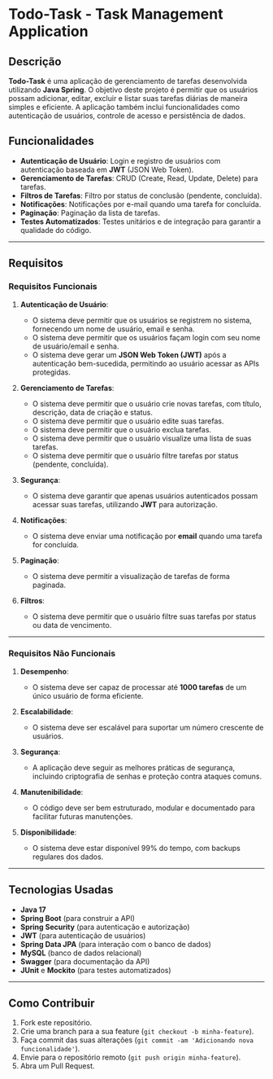 # Todo-Task - Task Management Application

## Descrição

**Todo-Task** é uma aplicação de gerenciamento de tarefas desenvolvida utilizando **Java Spring**. O objetivo deste projeto é permitir que os usuários possam adicionar, editar, excluir e listar suas tarefas diárias de maneira simples e eficiente. A aplicação também inclui funcionalidades como autenticação de usuários, controle de acesso e persistência de dados.

## Funcionalidades

- **Autenticação de Usuário**: Login e registro de usuários com autenticação baseada em **JWT** (JSON Web Token).
- **Gerenciamento de Tarefas**: CRUD (Create, Read, Update, Delete) para tarefas.
- **Filtros de Tarefas**: Filtro por status de conclusão (pendente, concluída).
- **Notificações**: Notificações por e-mail quando uma tarefa for concluída.
- **Paginação**: Paginação da lista de tarefas.
- **Testes Automatizados**: Testes unitários e de integração para garantir a qualidade do código.

---

## Requisitos

### Requisitos Funcionais

1. **Autenticação de Usuário**:
   - O sistema deve permitir que os usuários se registrem no sistema, fornecendo um nome de usuário, email e senha.
   - O sistema deve permitir que os usuários façam login com seu nome de usuário/email e senha.
   - O sistema deve gerar um **JSON Web Token (JWT)** após a autenticação bem-sucedida, permitindo ao usuário acessar as APIs protegidas.

2. **Gerenciamento de Tarefas**:
   - O sistema deve permitir que o usuário crie novas tarefas, com título, descrição, data de criação e status.
   - O sistema deve permitir que o usuário edite suas tarefas.
   - O sistema deve permitir que o usuário exclua tarefas.
   - O sistema deve permitir que o usuário visualize uma lista de suas tarefas.
   - O sistema deve permitir que o usuário filtre tarefas por status (pendente, concluída).

3. **Segurança**:
   - O sistema deve garantir que apenas usuários autenticados possam acessar suas tarefas, utilizando **JWT** para autorização.

4. **Notificações**:
   - O sistema deve enviar uma notificação por **email** quando uma tarefa for concluída.

5. **Paginação**:
   - O sistema deve permitir a visualização de tarefas de forma paginada.

6. **Filtros**:
   - O sistema deve permitir que o usuário filtre suas tarefas por status ou data de vencimento.

---

### Requisitos Não Funcionais

1. **Desempenho**:
   - O sistema deve ser capaz de processar até **1000 tarefas** de um único usuário de forma eficiente.

2. **Escalabilidade**:
   - O sistema deve ser escalável para suportar um número crescente de usuários.

3. **Segurança**:
   - A aplicação deve seguir as melhores práticas de segurança, incluindo criptografia de senhas e proteção contra ataques comuns.

4. **Manutenibilidade**:
   - O código deve ser bem estruturado, modular e documentado para facilitar futuras manutenções.

5. **Disponibilidade**:
   - O sistema deve estar disponível 99% do tempo, com backups regulares dos dados.

---

## Tecnologias Usadas

- **Java 17**
- **Spring Boot** (para construir a API)
- **Spring Security** (para autenticação e autorização)
- **JWT** (para autenticação de usuários)
- **Spring Data JPA** (para interação com o banco de dados)
- **MySQL** (banco de dados relacional)
- **Swagger** (para documentação da API)
- **JUnit** e **Mockito** (para testes automatizados)

---

## Como Contribuir

1. Fork este repositório.
2. Crie uma branch para a sua feature (`git checkout -b minha-feature`).
3. Faça commit das suas alterações (`git commit -am 'Adicionando nova funcionalidade'`).
4. Envie para o repositório remoto (`git push origin minha-feature`).
5. Abra um Pull Request.

